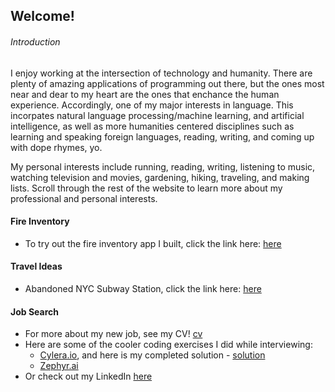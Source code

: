 ## Welcome! 




###### Introduction
I enjoy working at the intersection of technology and humanity. There are plenty of amazing applications of programming out there, but the ones most near and dear to my heart are the ones that enchance the human experience. Accordingly, one of my major interests in language. This incorpates natural language processing/machine learning, and artificial intelligence, as well as more humanities centered disciplines such as learning and speaking foreign languages, reading, writing, and coming up with dope rhymes, yo. 

My personal interests include running, reading, writing, listening to music, watching television and movies, gardening, hiking, traveling, and making lists. Scroll through the rest of the website to learn more about my professional and personal interests.


#### Fire Inventory  
 - To try out the fire inventory app I built, click the link here: [here](inventory.md)

#### Travel Ideas 
 - Abandoned NYC Subway Station, click the link here: [here](travel.md)

#### Job Search
 - For more about my new job, see my CV! [cv](cv.md) 
 - Here are some of the cooler coding exercises I did while interviewing:
   - [Cylera.io](https://github.com/Cylera/hiring-backend-engineer), and here is my completed solution - [solution](https://github.com/lokafsenna/potential-chainsaw)
   - [Zephyr.ai](ZephyrAI.pdf)
 - Or check out my LinkedIn [here](https://www.linkedin.com/in/marquis-hackett-05a049206)

